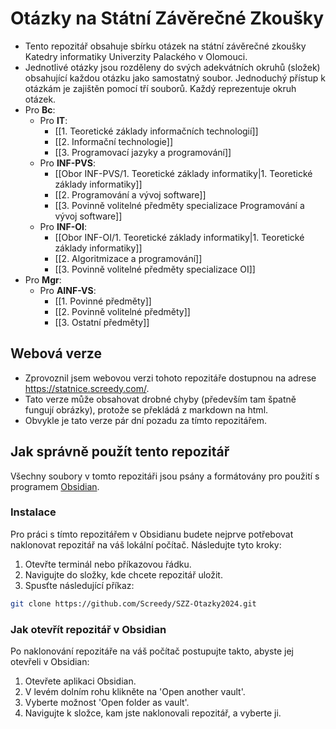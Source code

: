 # Otázky na Státní Závěrečné Zkoušky

- Tento repozitář obsahuje sbírku otázek na státní závěrečné zkoušky Katedry informatiky Univerzity Palackého v Olomouci. 
- Jednotlivé otázky jsou rozděleny do svých adekvátních okruhů (složek) obsahující každou otázku jako samostatný soubor. Jednoduchý přístup k otázkám je zajištěn pomocí tří souborů. Každý reprezentuje okruh otázek.
- Pro **Bc**:
	- Pro **IT**:
		- [[1. Teoretické základy informačních technologií]]
		- [[2. Informační technologie]]
		- [[3. Programovací jazyky a programování]]
	- Pro **INF-PVS**:
		- [[Obor INF-PVS/1. Teoretické základy informatiky|1. Teoretické základy informatiky]]
		- [[2. Programování a vývoj software]]
		- [[3. Povinně volitelné předměty specializace Programování a vývoj software]]
	- Pro **INF-OI**:
		- [[Obor INF-OI/1. Teoretické základy informatiky|1. Teoretické základy informatiky]]
		- [[2. Algoritmizace a programování]]
		- [[3. Povinně volitelné předměty specializace OI]]
- Pro **Mgr**:
	- Pro **AINF-VS**:
		- [[1. Povinné předměty]]
		- [[2. Povinně volitelné předměty]]
		- [[3. Ostatní předměty]]

## Webová verze
- Zprovoznil jsem webovou verzi tohoto repozitáře dostupnou na adrese https://statnice.screedy.com/.
- Tato verze může obsahovat drobné chyby (především tam špatně fungují obrázky), protože se překládá z markdown na html.
- Obvykle je tato verze pár dní pozadu za tímto repozitářem.

## Jak správně použít tento repozitář
Všechny soubory v tomto repozitáři jsou psány a formátovány pro použití s programem [Obsidian](https://obsidian.md/).

### Instalace
Pro práci s tímto repozitářem v Obsidianu budete nejprve potřebovat naklonovat repozitář na váš lokální počítač. Následujte tyto kroky:
1. Otevřte terminál nebo příkazovou řádku.
2. Navigujte do složky, kde chcete repozitář uložit.
3. Spusťte následující příkaz:
```bash
git clone https://github.com/Screedy/SZZ-Otazky2024.git
```


### Jak otevřít repozitář v Obsidian
Po naklonování repozitáře na váš počítač postupujte takto, abyste jej otevřeli v Obsidian:
1. Otevřete aplikaci Obsidian.
2. V levém dolním rohu klikněte na 'Open another vault'.
3. Vyberte možnost 'Open folder as vault'.
4. Navigujte k složce, kam jste naklonovali repozitář, a vyberte ji.
